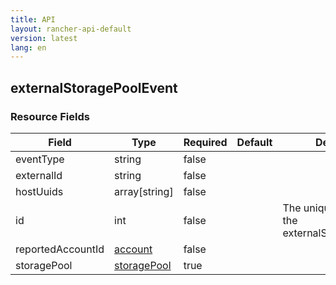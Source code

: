 ```yaml
---
title: API
layout: rancher-api-default
version: latest
lang: en
---
```


## externalStoragePoolEvent





### Resource Fields

Field | Type | Required | Default | Description
---|---|---|---|---
eventType | string | false |  | 
externalId | string | false |  | 
hostUuids | array[string] | false |  | 
id | int | false |  | The unique identifier for the externalStoragePoolEvent
reportedAccountId | [account]({{site.baseurl}}/rancher/{{page.version}}/{{page.lang}}/api/api-resources/account/) | false |  | 
storagePool | [storagePool]({{site.baseurl}}/rancher/{{page.version}}/{{page.lang}}/api/api-resources/storagePool/) | true |  | 

